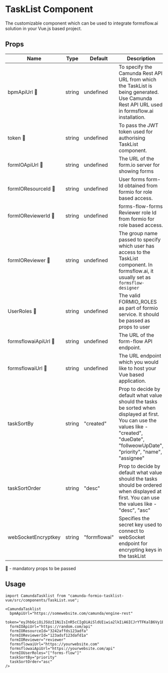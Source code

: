 # TaskList Component

The customizable component which can be used to integrate formsflow.ai
solution in your Vue.js based project. 

## Props

| Name | Type |  Default | Description |
| --- | --   | --- | ------- |
|  bpmApiUrl :triangular_flag_on_post: | string | undefined | To specify the Camunda Rest API URL from which the TaskList is being generated. Use Camunda Rest API URL used in formsflow.ai installation.|
|  token :triangular_flag_on_post:  | string | undefined | To pass the JWT token used for authorising TaskList component.|
|  formIOApiUrl :triangular_flag_on_post: | string | undefined | The URL of the form.io server for showing forms |
| formIOResourceId :triangular_flag_on_post: | string | undefined | User forms form-Id obtained from formio for role based access. |
| formIOReviewerId :triangular_flag_on_post: | string | undefined | forms-flow-forms Reviewer role Id from formio for role based access. |
| formIOReviewer :triangular_flag_on_post: | string | undefined | The group name passed to specify which user has access to the TaskList component. In formsflow.ai, it usually set as `formsflow-designer` |
| UserRoles :triangular_flag_on_post: | string | undefined | The valid FORMIO_ROLES as part of formio service. It should be passed as props to user |
| formsflowaiApiUrl :triangular_flag_on_post: | string | undefined | The URL of the form-flow API  endpoint.|
| formsflowaiUrl :triangular_flag_on_post: | string | undefined | The URL endpoint which you would like to host your Vue based application.|
| taskSortBy | string | "created" | Prop to decide by default what value should the tasks be sorted when displayed at first. You can use the values like - "created", "dueDate", "follweowUpDate", "priority", "name", "assignee" |
| taskSortOrder  | string | "desc" | Prop to decide by default what value should the tasks should be ordered when displayed at first. You can use the values like - "desc", "asc" |
| webSocketEncryptkey | string | "formflowai" | Specifies the secret key used to connect to webSocket endpoint for encrypting keys in the taskList |

:triangular_flag_on_post: - mandatory props to be passed

## Usage

```
import CamundaTasklist from "camunda-formio-tasklist-vue/src/components/TaskList.vue";

<CamundaTasklist
  bpmApiUrl="https://somewebsite.com/camunda/engine-rest"
  token="eyJhbGciOiJSUzI1NiIsInR5cCIgOiAiSldUIiwia2lkIiA6ICJrYTFKalB6Vy1EaHNFSE9vd2NZVHRJdW9sR3FqT0NhN1NYV0RFc"
  formIOApiUrl="https://random.com/api"
  formIOResourceId="3242affds123adfa"
  formIOReviewerId="123adsf123dafd1a"
  formIOReviewer="reviewer"
  formsflowaiUrl="https://yourwebsite.com"
  formsflowaiApiUrl="https://yourwebsite.com/api"
  formIOUserRoles="["forms-flow"]"
  taskSortBy="priority"
  taskSortOrder="asc"
/>
```
